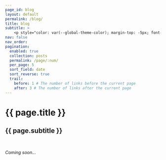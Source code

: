 ```yaml
---
page_id: blog
layout: default
permalink: /blog/
title: blog
subtitle: >
    <p style="color: var(--global-theme-color); margin-top: -5px; font-weight: normal;"><a href="#" onclick="window.location.href='https://marcorosso.com/blog/'; return false;">English</a>&nbsp;|&nbsp;<a href='https://marcorosso.com/it/blog/'>italiano</a></p>
nav: false
nav_order:
pagination:
  enabled: true
  collection: posts
  permalink: /page/:num/
  per_page: 5
  sort_field: date
  sort_reverse: true
  trail:
    before: 1 # The number of links before the current page
    after: 3 # The number of links after the current page
---
```


  <div class="header-bar">
    <h1>{{ page.title }}</h1>
    <h2>{{ page.subtitle }}</h2>
  </div>

<br>

<i>Coming soon...</i>
